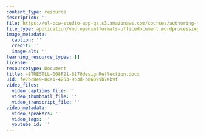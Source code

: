 ```yaml
---
content_type: resource
description: ''
file: https://ol-ocw-studio-app-qa.s3.amazonaws.com/courses/authoring-test-demo-1027-cathleen/trestll-008f21-6170designreflection.docx
file_type: application/vnd.openxmlformats-officedocument.wordprocessingml.document
image_metadata:
  caption: ''
  credit: ''
  image-alt: ''
learning_resource_types: []
license: ''
resourcetype: Document
title: ~$TRESTLL-008F21-6170designReflection.docx
uid: fe7bc8e9-0ce1-4253-9b3d-b86399b7eb9f
video_files:
  video_captions_file: ''
  video_thumbnail_file: ''
  video_transcript_file: ''
video_metadata:
  video_speakers: ''
  video_tags: ''
  youtube_id: ''
---
```

